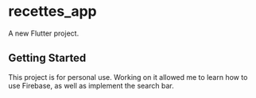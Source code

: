 # recettes_app

A new Flutter project.

## Getting Started

This project is for personal use.
Working on it allowed me to learn how to use Firebase, as well as implement the search bar.
